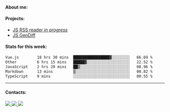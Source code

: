 #### About me:

#### Projects:
- [JS RSS reader *in progress*](https://github.com/GKoil/frontend-project-lvl3)
- [JS GenDiff](https://github.com/GKoil/GenDiff)

#### Stats for this week:
<!--START_SECTION:waka-->

```txt
Vue.js        18 hrs 30 mins  ████████████████▓░░░░░░░░   66.69 %
Other         6 hrs 15 mins   █████▓░░░░░░░░░░░░░░░░░░░   22.52 %
JavaScript    2 hrs 29 mins   ██▒░░░░░░░░░░░░░░░░░░░░░░   08.96 %
Markdown      13 mins         ▒░░░░░░░░░░░░░░░░░░░░░░░░   00.82 %
TypeScript    9 mins          ░░░░░░░░░░░░░░░░░░░░░░░░░   00.55 %
```

<!--END_SECTION:waka-->
---
#### Contacts:

<a target='_blank' title='LinkedIn' href="https://www.linkedin.com/in/gkoil/">
  <img src="https://img.shields.io/badge/LinkedIn-0077B5?style=for-the-badge&logo=linkedin&logoColor=white" />
</a>
<a target='_blank' title='Telegram' href="https://t.me/gkoil">
  <img src="https://img.shields.io/badge/Telegram-2CA5E0?style=for-the-badge&logo=telegram&logoColor=white" />
</a>
<a target='_blank' title='Gmail' href="mailto: gk.grigorev@gmail.com">
  <img src="https://img.shields.io/badge/Gmail-D14836?style=for-the-badge&logo=gmail&logoColor=white" />
</a>

